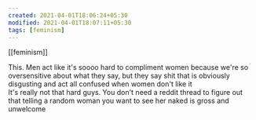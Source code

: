 ```yaml
---
created: 2021-04-01T18:06:24+05:30
modified: 2021-04-01T18:07:11+05:30
tags: [feminism]
---
```

[[feminism]]

 This. Men act like it's soooo hard to compliment women because we're so oversensitive about what they say, but they say shit that is obviously disgusting and act all confused when women don't like it  
It's really not that hard guys. You don't need a reddit thread to figure out that telling a random woman you want to see her naked is gross and unwelcome 
